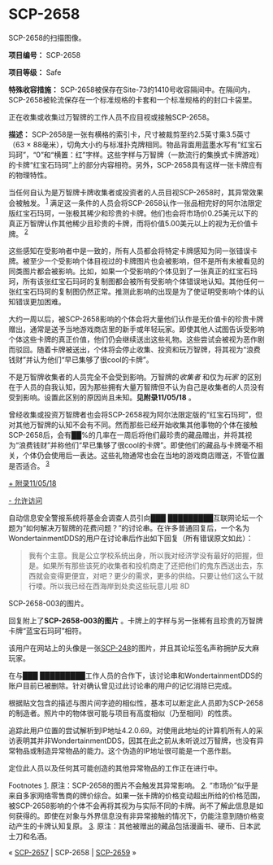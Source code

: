 # SCP-2658
                        




SCP-2658的扫描图像。



**项目编号：**  SCP-2658

**项目等级：**  Safe

**特殊收容措施：**  SCP-2658被保存在Site-73的1410号收容隔间中。在隔间内，SCP-2658被轮流保存在一个标准规格的卡套和一个标准规格的的封口卡袋里。

正在收集或收集过万智牌的工作人员不应目视或接触SCP-2658。

**描述：**  SCP-2658是一张有横格的索引卡，尺寸被裁剪至约2.5英寸乘3.5英寸（63 × 88毫米），切角大小约与标准扑克牌相同。物品背面用蓝墨水写有“红宝石玛珂”，“0”和“横置：红”字样。这些字样与万智牌（一款流行的集换式卡牌游戏）的卡牌“红宝石玛珂”上的部分内容相符。另外，SCP-2658具有这样一张卡牌应有的物理特性。

当任何自认为是万智牌卡牌收集者或投资者的人员目视SCP-2658时，其异常效果会被触发。<sup class='footnoteref'>
 <a shape='rect' class='footnoteref' id='footnoteref-1' href='javascript:;' onclick='WIKIDOT.page.utils.scrollToReference(&apos;footnote-1&apos;)'>1</a>
</sup>满足这一条件的人员会将SCP-2658认作一张品相完好的阿尔法限定版红宝石玛珂，一张极其稀少和珍贵的卡牌。他们也会将市场价0.25美元以下的真正万智牌认作其他稀少且珍贵的卡牌，而将价值5.00美元以上的视为无价值卡牌。<sup class='footnoteref'>
 <a shape='rect' class='footnoteref' id='footnoteref-2' href='javascript:;' onclick='WIKIDOT.page.utils.scrollToReference(&apos;footnote-2&apos;)'>2</a>
</sup>

这些感知在受影响者中是一致的，所有人员都会将特定卡牌感知为同一张错误卡牌。被至少一个受影响个体目视过的卡牌图片也会被影响，但不是所有未被看见的同类图片都会被影响。比如，如果一个受影响的个体见到了一张真正的红宝石玛珂，所有该张红宝石玛珂的复制图都会被所有受影响个体错误地认知。其他任何一张红宝石玛珂的复制图仍然正常。推测此影响的出现是为了使证明受影响个体的认知错误更加困难。

大约一周以后，被SCP-2658影响的个体会将大量他们认作是无价值卡的珍贵卡牌赠出，通常是送予当地游戏商店里的新手或年轻玩家。即使其他人试图告诉受影响个体这些卡牌的真正价值，他们仍会继续送出这些礼物。这些尝试会被视为恶作剧而驳回。随着卡牌被送出，个体将会停止收集、投资和玩万智牌，将其视为“浪费钱财”并认为他们“早已集够了很cool的卡牌”。

不是万智牌收集者的人员完全不会受到影响。万智牌的*收集者* 和仅为*玩家* 的区别在于人员的自我认知，因为那些拥有大量万智牌但不认为自己是收集者的人员没有受到影响。设置此区别的原因尚且未知。**见附录11/05/18** 。

曾经收集或投资万智牌者也会将SCP-2658视为阿尔法限定版的“红宝石玛珂”，但对其他万智牌的认知不会有不同。然而那些已经开始收集其他事物的个体在接触SCP-2658后，会有██%的几率在一周后将他们最珍贵的藏品赠出，并将其视为“浪费钱财”并称他们“早已集够了很cool的卡牌”。即使他们的藏品与卡牌毫不相关，个体仍会使用后一表达。这些礼物通常也会在当地的游戏商店赠送，不管位置是否适合。<sup class='footnoteref'>
 <a shape='rect' class='footnoteref' id='footnoteref-3' href='javascript:;' onclick='WIKIDOT.page.utils.scrollToReference(&apos;footnote-3&apos;)'>3</a>
</sup>


<a shape='rect' class='collapsible-block-link' href='javascript:;'>+&#160;&#38468;&#24405;11/05/18</a>

<a shape='rect' class='collapsible-block-link' href='javascript:;'>-&#160;&#20801;&#35768;&#35775;&#38382;</a>

自动信息安全警报系统将基金会调查人员引向███ █████████互联网论坛一个题为“如何解决万智牌的花费问题？”的讨论串。在许多普通回复后，一个名为WondertainmentDDS的用户在讨论串后作出如下回复（所有错误原文如此）：


> 我有个主意。我是公立学校系统出身，所以我对经济学没有最好的把握，但是。如果所有那些该死的收集者和投机商走了还把他们的鬼东西送出去，东西就会变得更便宜，对吧？更少的需求，更多的供给。只要让他们这么干就行喽。所以我已经在西海岸到处卖这些玩意儿啦 8D
> 



SCP-2658-003的图片。



回复附上了**SCP-2658-003的图片** 。卡牌上的字样与另一张稀有且珍贵的万智牌卡牌“蓝宝石玛珂”相符。

该用户在网站上的头像是一张[SCP-248](/scp-248)的图片，并且其论坛签名声称拥护反大麻玩家。

在与███ █████████工作人员的合作下，该讨论串和WondertainmentDDS的账户目前已被删除。针对确认曾见过此讨论串的用户的记忆消除已完成。

根据贴文包含的描述与图片间字迹的相似性，基本可以断定此人员即为SCP-2658的制造者。照片中的物体很可能与项目有高度相似（乃至相同）的性质。

追踪此用户位置的尝试解析到IP地址4.2.0.69。对使用此地址的计算机所有人的采访表明其并非WondertainmentDDS，因其在此之前从未听说过万智牌，也没有异常物品或制造异常物品的能力。这个伪造的IP地址很可能是一个恶作剧。

定位此人员以及任何其可能创造的其他异常物品的工作正在进行中。





Footnotes
<a shape='rect' href='javascript:;' onclick='WIKIDOT.page.utils.scrollToReference(&apos;footnoteref-1&apos;)'>1</a>. 原注：SCP-2658的图片不会触发其异常影响。
<a shape='rect' href='javascript:;' onclick='WIKIDOT.page.utils.scrollToReference(&apos;footnoteref-2&apos;)'>2</a>. “市场价”似乎是来自多家网络零售商的牌价综合。如果一张卡牌的价格变动超出所给的价格范围，被SCP-2658影响的个体不会再将其视为与实际不同的卡牌。尚不了解此信息是如何获得的。即使在对象与外界信息没有非异常接触的情况下，仍能注意到随价格变动产生的卡牌认知复原。
<a shape='rect' href='javascript:;' onclick='WIKIDOT.page.utils.scrollToReference(&apos;footnoteref-3&apos;)'>3</a>. 原注：其他被赠出的藏品包括漫画书、硬币、日本武士刀和名酒。



« <a shape='rect' class='newpage' href='/scp-2657'>SCP-2657</a> | SCP-2658 | [SCP-2659](/scp-2659) »





                    